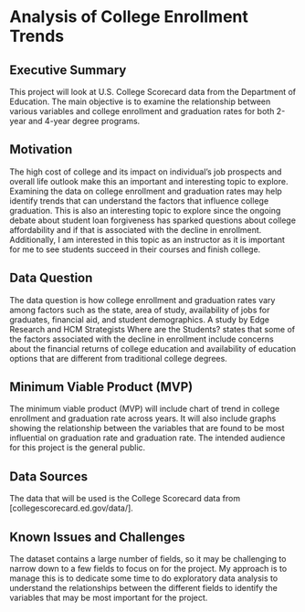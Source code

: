 # Analysis of College Enrollment Trends
## Executive Summary
This project will look at U.S. College Scorecard data from the Department of Education. The main objective is to examine the relationship between various variables and college enrollment and graduation rates for both 2-year and 4-year degree programs.  

## Motivation
The high cost of college and its impact on individual’s job prospects and overall life outlook make this an important and interesting topic to explore. Examining the data on college enrollment and graduation rates may help identify trends that can understand the factors that influence college graduation. This is also an interesting topic to explore since the ongoing debate about student loan forgiveness has sparked questions about college affordability and if that is associated with the decline in enrollment.  Additionally, I am interested in this topic as an instructor as it is important for me to see students succeed in their courses and finish college. 

## Data Question
The data question is how college enrollment and graduation rates vary among factors such as the state, area of study, availability of jobs for graduates, financial aid, and student demographics. 
A study by Edge Research and HCM Strategists Where are the Students? states that some of the factors associated with the decline in enrollment include concerns about the financial returns of college education and availability of education options that are different from traditional college degrees. 

## Minimum Viable Product (MVP)
The minimum viable product (MVP) will include chart of trend in college enrollment and graduation rate across years. It will also include graphs showing the relationship between the variables that are found to be most influential on graduation rate and graduation rate. The intended audience for this project is the general public. 


## Data Sources
The data that will be used is the College Scorecard data from [collegescorecard.ed.gov/data/]. 

## Known Issues and Challenges
The dataset contains a large number of fields, so it may be challenging to narrow down to a few fields to focus on for the project. My approach is to manage this is to dedicate some time to do exploratory data analysis to understand the relationships between the different fields to identify the variables that may be most important for the project.
